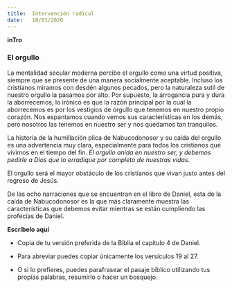 ```yaml
---
title:  Intervención radical
date:   18/01/2020
---
```


**inTro**

### El orgullo

La mentalidad secular moderna percibe el orgullo como una virtud positiva, siempre que se presente de una manera socialmente aceptable. Incluso los cristianos miramos con desdén algunos pecados, pero la naturaleza sutil de nuestro orgullo la pasamos por alto. Por supuesto, la arrogancia pura y dura la aborrecemos; lo irónico es que la razón principal por la cual la aborrecemos es por los vestigios de orgullo que tenemos en nuestro propio corazón. Nos espantamos cuando vemos sus características en los demás, pero nosotros las tenemos en nuestro ser y nos quedamos tan tranquilos.

La historia de la humillación plica de Nabucodonosor y su caída del orgullo es una advertencia muy clara, especialmente para todos los cristianos que vivimos en el tiempo del fin. _El orgullo anida en nuestro ser, y debemos pedirle a Dios que lo erradique por completo de nuestras vidas_.

El orgullo será el mayor obstáculo de los cristianos que vivan justo antes del regreso de Jesús.

De las ocho narraciones que se encuentran en el libro de Daniel, esta de la caída de Nabucodonosor es la que más claramente muestra las características que debemos evitar mientras se están cumpliendo las profecías de Daniel.

**Escríbelo aquí**

- Copia de tu versión preferida de la Biblia el capítulo 4 de Daniel.

- Para abreviar puedes copiar únicamente los versículos 19 al 27.

- O si lo prefieres, puedes parafrasear el pasaje bíblico utilizando tus propias palabras, resumirlo o hacer un bosquejo.

